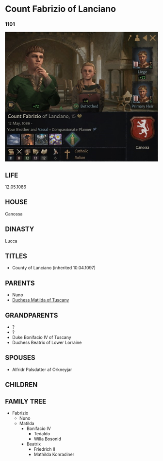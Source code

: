 # Count Fabrizio of Lanciano

### 1101

![Fabrizio_Matilda_Canossa_1101](i/fabrizio_matilda_canossa_1101.jpg)



## LIFE

12.05.1086			

## HOUSE

Canossa

## DINASTY

Lucca

## TITLES 

- County of Lanciano (inherited 10.04.1097)

## PARENTS

- Nuno
- [Duchess Matilda of Tuscany](matilda_bonifacio_canossa_1046.md)

## GRANDPARENTS

- ?
- ?
- Duke Bonifacio IV of Tuscany
- Duchess Beatrix of Lower Lorraine

## SPOUSES

- Alfridr Palsdatter af Orkneyjar

## CHILDREN



## FAMILY TREE

- Fabrizio
  - Nuno
  - Matilda
    - Bonifacio IV
      - Tedaldo
      - Willa Bosonid 
    - Beatrix
      - Friedrich II
      - Mathilda Konradiner

